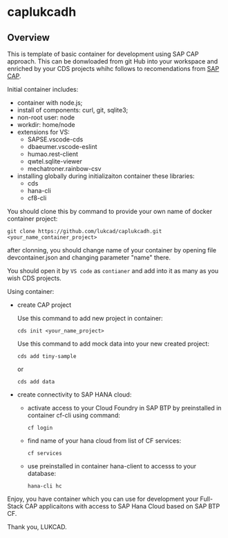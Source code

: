 # caplukcadh

## Overview

This is template of basic container for development using SAP CAP approach. This can be donwloaded from git Hub into your workspace and enriched by your CDS projects whihc follows to recomendations from [SAP CAP](https://cap.cloud.sap/docs/about/).

Initial container includes:

* container with node.js;
* install of components: curl, git, sqlite3;
* non-root user: node
* workdir: home/node
* extensions for VS:
  * SAPSE.vscode-cds
  * dbaeumer.vscode-eslint
  * humao.rest-client
  * qwtel.sqlite-viewer
  * mechatroner.rainbow-csv
* installing globally during initializaiton container these libraries:
  * cds
  * hana-cli
  * cf8-cli

You should clone this by command to provide your own name of docker container project:

    git clone https://github.com/lukcad/caplukcadh.git <your_name_container_project>

after clonning, you should change name of your container by opening file devcontainer.json and changing parameter "name" there.

You should open it by `VS code` as `contianer` and add into it as many as you wish CDS projects.

Using container:

* create CAP project

  Use this command to add new project in container:

      cds init <your_name_project>

  Use this command to add mock data into your new created project:

      cds add tiny-sample

  or

      cds add data

* create connectivity to SAP HANA cloud:

  * activate access to your Cloud Foundry in SAP BTP by preinstalled in container cf-cli using command:

        cf login

  * find name of your hana cloud from list of CF services:

        cf services

  * use preinstalled in container hana-client to accesss to your database:

        hana-cli hc

Enjoy, you have container which you can use for development your Full-Stack CAP applicaitons with access to SAP Hana Cloud based on SAP BTP CF.

Thank you,
LUKCAD.